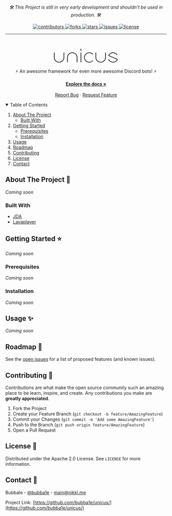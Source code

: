 <p align="center">
  <em>
    🛠️ This Project is still in very early development and shouldn't be used in production. 🛠️
  </em>
</p>

<p align="center">
  <a href="https://github.com/bubba1e/unicus/graphs/contributors">
    <img src="https://img.shields.io/github/contributors/bubba1e/unicus.svg?style=for-the-badge" alt="contributors"/>
  </a>
  <a href="https://github.com/bubba1e/unicus/network/members">
    <img src="https://img.shields.io/github/forks/bubba1e/unicus.svg?style=for-the-badge" alt="forks"/>
  </a>
  <a href="https://github.com/bubba1e/unicus/stargazers">
    <img src="https://img.shields.io/github/stars/bubba1e/unicus.svg?style=for-the-badge" alt="stars"/>
  </a>
  <a href="https://github.com/bubba1e/unicus/issues">
    <img src="https://img.shields.io/github/issues/bubba1e/unicus.svg?style=for-the-badge" alt="issues"/>
  </a>
  <a href="https://github.com/bubba1e/unicus/blob/master/LICENSE">
    <img src="https://img.shields.io/github/license/bubba1e/unicus.svg?style=for-the-badge" alt="license"/>
  </a>
</p>
<hr />

<!-- PROJECT LOGO -->
<br />
<p align="center">
  <a href="https://github.com/bubba1e/unicus">
    <img src="logo.png" alt="Logo" width="200px" height="auto">
  </a>

  <p align="center">
    ⚡ An awesome framework for even more awesome Discord bots! ⚡<br />
    <br />
    <a href="https://github.com/bubba1e/unicus/"><strong>Explore the docs »</strong></a>
    <br />
    <br />
    <a href="https://github.com/bubba1e/unicus/issues">Report Bug</a>
    ·
    <a href="https://github.com/bubba1e/unicus/issues">Request Feature</a>
  </p>
</p>

<!-- TABLE OF CONTENTS -->
<details open="open">
  <summary>Table of Contents</summary>
  <ol>
    <li>
      <a href="#about-the-project">About The Project</a>
      <ul>
        <li><a href="#built-with">Built With</a></li>
      </ul>
    </li>
    <li>
      <a href="#getting-started">Getting Started</a>
      <ul>
        <li><a href="#prerequisites">Prerequisites</a></li>
        <li><a href="#installation">Installation</a></li>
      </ul>
    </li>
    <li><a href="#usage">Usage</a></li>
    <li><a href="#roadmap">Roadmap</a></li>
    <li><a href="#contributing">Contributing</a></li>
    <li><a href="#license">License</a></li>
    <li><a href="#contact">Contact</a></li>
  </ol>
</details>

<!-- ABOUT THE PROJECT -->
## About The Project 📙 

_Coming soon_

### Built With

* [JDA](https://github.com/DV8FromTheWorld/JDA)
* [Lavaplayer](https://github.com/sedmelluq/lavaplayer)


<!-- GETTING STARTED --> 
## Getting Started ⭐ 

_Coming soon_

### Prerequisites

_Coming soon_

### Installation

_Coming soon_

<!-- USAGE EXAMPLES -->
## Usage ✨ 

_Coming soon_



<!-- ROADMAP -->
## Roadmap 📜 

See the [open issues](https://github.com/bubba1e/unicus/issues) for a list of proposed features (and known issues).



<!-- CONTRIBUTING -->
## Contributing 👥 

Contributions are what make the open source community such an amazing place to be learn, inspire, and create. Any contributions you make are **greatly appreciated**.

1. Fork the Project
2. Create your Feature Branch (`git checkout -b feature/AmazingFeature`)
3. Commit your Changes (`git commit -m 'Add some AmazingFeature'`)
4. Push to the Branch (`git push origin feature/AmazingFeature`)
5. Open a Pull Request



<!-- LICENSE -->
## License 📄 

Distributed under the Apache 2.0 License. See `LICENSE` for more information.



<!-- CONTACT -->
## Contact 👤 

Bubbale - [@bubba1e](https://twitter.com/bubba1e) - main@nikkl.me

Project Link: [https://github.com/bubba1e/unicus/](https://github.com/bubba1e/unicus/)

<!-- MARKDOWN LINKS & IMAGES -->
<!-- https://www.markdownguide.org/basic-syntax/#reference-style-links -->
[contributors-shield]: https://img.shields.io/github/contributors/bubba1e/unicus.svg?style=for-the-badge
[contributors-url]: https://github.com/bubba1e/unicus/graphs/contributors
[forks-shield]: https://img.shields.io/github/forks/bubba1e/unicus.svg?style=for-the-badge
[forks-url]: https://github.com/bubba1e/unicus/network/members
[stars-shield]: https://img.shields.io/github/stars/bubba1e/unicus.svg?style=for-the-badge
[stars-url]: https://github.com/bubba1e/unicus/stargazers
[issues-shield]: https://img.shields.io/github/issues/bubba1e/unicus.svg?style=for-the-badge
[issues-url]: https://github.com/bubba1e/unicus/issues
[license-shield]: https://img.shields.io/github/license/bubba1e/unicus.svg?style=for-the-badge
[license-url]: https://github.com/bubba1e/unicus/blob/master/LICENSE
